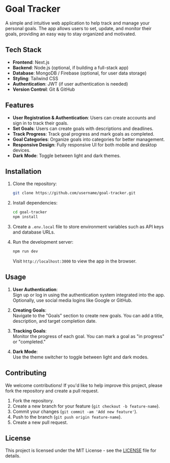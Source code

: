 # Goal Tracker

A simple and intuitive web application to help track and manage your personal goals. The app allows users to set, update, and monitor their goals, providing an easy way to stay organized and motivated.

## Tech Stack

- **Frontend**: Next.js
- **Backend**: Node.js (optional, if building a full-stack app)
- **Database**: MongoDB / Firebase (optional, for user data storage)
- **Styling**: Tailwind CSS
- **Authentication**: JWT (if user authentication is needed)
- **Version Control**: Git & GitHub

## Features

- **User Registration & Authentication**: Users can create accounts and sign in to track their goals.
- **Set Goals**: Users can create goals with descriptions and deadlines.
- **Track Progress**: Track goal progress and mark goals as completed.
- **Goal Categories**: Organize goals into categories for better management.
- **Responsive Design**: Fully responsive UI for both mobile and desktop devices.
- **Dark Mode**: Toggle between light and dark themes.

## Installation

1. Clone the repository:

   ```bash
   git clone https://github.com/username/goal-tracker.git
   ```

2. Install dependencies:

   ```bash
   cd goal-tracker
   npm install
   ```

3. Create a `.env.local` file to store environment variables such as API keys and database URLs.

4. Run the development server:

   ```bash
   npm run dev
   ```

   Visit `http://localhost:3000` to view the app in the browser.

## Usage

1. **User Authentication**:  
   Sign up or log in using the authentication system integrated into the app.  
   Optionally, use social media logins like Google or GitHub.

2. **Creating Goals**:  
   Navigate to the "Goals" section to create new goals. You can add a title, description, and target completion date.

3. **Tracking Goals**:  
   Monitor the progress of each goal. You can mark a goal as "in progress" or "completed."

4. **Dark Mode**:  
   Use the theme switcher to toggle between light and dark modes.

## Contributing

We welcome contributions! If you'd like to help improve this project, please fork the repository and create a pull request.

1. Fork the repository.
2. Create a new branch for your feature (`git checkout -b feature-name`).
3. Commit your changes (`git commit -am 'Add new feature'`).
4. Push to the branch (`git push origin feature-name`).
5. Create a new pull request.

## License

This project is licensed under the MIT License - see the [LICENSE](LICENSE) file for details.
